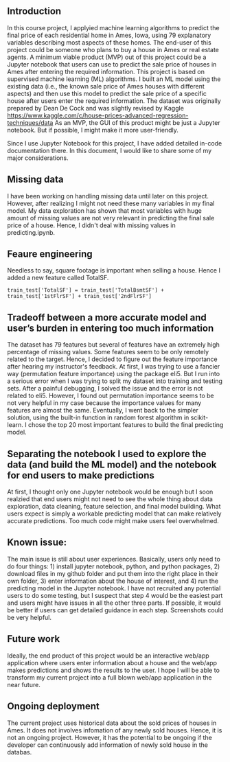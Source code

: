 ## Introduction
In this course project, I applyied machine learning algorithms to predict the final price of each residential home in Ames, Iowa, using 79 explanatory variables describing most aspects of these homes. The end-user of this project could be someone who plans to buy a house in Ames or real estate agents. A minimum viable product (MVP) out of this project could be a Jupyter notebook that users can use to predict the sale price of houses in Ames after entering the required information. This project is based on supervised machine learning (ML) algorithms. I built an ML model using the existing data (i.e., the known sale price of Ames houses with different aspects) and then use this model to predict the sale price of a specific house after users enter the required information. The dataset was originally prepared by Dean De Cock and was slightly revised by Kaggle https://www.kaggle.com/c/house-prices-advanced-regression-techniques/data As an MVP, the GUI of this product might be just a Jupyter notebook. But if possible, I might make it more user-friendly.

Since I use Jupyter Notebook for this project, I have added detailed in-code documentation there. In this document, I would like to share some of my major considerations.

## Missing data
I have been working on handling missing data until later on this project. However, after realizing I might not need these many variables in my final model. My data exploration has shown that most variables with huge amount of missing values are not very relevant in predicting the final sale price of a house. Hence, I didn't deal with missing values in predicting.ipynb.

## Feaure engineering
Needless to say, square footage is important when selling a house. Hence I added a new feature called TotalSF.

``` 
train_test['TotalSF'] = train_test['TotalBsmtSF'] + train_test['1stFlrSF'] + train_test['2ndFlrSF']
```

## Tradeoff between a more accurate model and user’s burden in entering too much information
The dataset has 79 features but several of features have an extremely high percentage of missing values. Some features seem to be only remotely related to the target. Hence, I decided to figure out the feature importance after hearing my instructor's feedback. At first, I was trying to use a fancier way (permutation feature importance) using the package eli5. But I run into a serious error when I was trying to split my dataset into training and testing sets. After a painful debugging, I solved the issue and the error is not related to eli5. However, I found out permutation importance seems to be not very helpful in my case because the importance values for many features are almost the same. Eventually, I went back to the simpler solution, using the built-in function in random forest algorithm in scikit-learn. I chose the top 20 most important features to build the final predicting model.

## Separating the notebook I used to explore the data (and build the ML model) and the notebook for end users to make predictions
At first, I thought only one Jupyter notebook would be enough but I soon realzied that end users might not need to see the whole thing about data exploration, data cleaning, feature selection, and final model building. What users expect is simply a workable predicting model that can make relatively accurate predictions. Too much code might make users feel overwhelmed. 

## Known issue:
The main issue is still about user experiences. Basically, users only need to do four things: 1) install jupyter notebook, python, and python packages, 2) download files in my github folder and put them into the right place in their own folder, 3) enter information about the house of interest, and 4) run the predicting model in the Jupyter notebook.
I have not recruited any potential users to do some testing, but I suspect that step 4 would be the easiest part and users might have issues in all the other three parts. If possible, it would be better if users can get detailed guidance in each step. Screenshots could be very helpful.

## Future work
Ideally, the end product of this project would be an interactive web/app application where users enter information about a house and the web/app makes predictions and shows the results to the user. I hope I will be able to transform my current project into a full blown web/app application in the near future.

## Ongoing deployment
The current project uses historical data about the sold prices of houses in Ames. It does not involves infomation of any newly sold houses. Hence, it is not an ongoing project. 
However, it has the potential to be ongoing if the developer can continuously add information of newly sold house in the databas.
